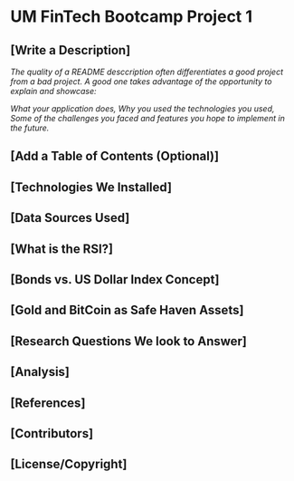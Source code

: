 # UM FinTech Bootcamp Project 1

## [Write a Description]

_The quality of a README desccription often differentiates a good project from a bad project. A good one takes advantage of the opportunity to explain and showcase:_

_What your application does,
Why you used the technologies you used,
Some of the challenges you faced and features you hope to implement in the future._

## [Add a Table of Contents (Optional)]

## [Technologies We Installed]

## [Data Sources Used]

## [What is the RSI?]

## [Bonds vs. US Dollar Index Concept]

## [Gold and BitCoin as Safe Haven Assets]

## [Research Questions We look to Answer]

## [Analysis]

## [References]

## [Contributors]

## [License/Copyright]
